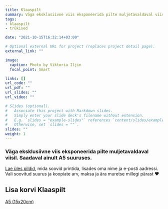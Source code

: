 ```yaml
---
title: Klaaspilt
summary: Väga eksklusiivne viis eksponeerida pilte muljetavaldaval viisil
tags:
- klaaspilt
- trükised

date: "2021-10-15T16:32:14+03:00"

# Optional external URL for project (replaces project detail page).
external_link: ""

image:
  caption: Photo by Viktoria Iljin
  focal_point: Smart

links: []
url_code: ""
url_pdf: ""
url_slides: ""
url_video: ""

# Slides (optional).
#   Associate this project with Markdown slides.
#   Simply enter your slide deck's filename without extension.
#   E.g. `slides = "example-slides"` references `content/slides/example-slides.md`.
#   Otherwise, set `slides = ""`.
slides: ""
weight: 1
---
```

### Väga eksklusiivne viis eksponeerida pilte muljetavaldaval viisil. Saadaval ainult A5 suuruses. 

[Lae üles pildid](https://www.dropbox.com/request/YulJbiklGcffXMoB7DFo), mida soovid printida, lisades oma nime ja e-posti aadressi. Vali soovitud suurus ja koopiate arv, maksa ja ära muretse millegi pärast ❤️

## Lisa korvi Klaaspilt

<a data-dpd-type="button" data-text="A5 (15х20сm)" data-variant="price-right" data-button-size="dpd-large" data-bg-color="ed11cc" data-bg-color-hover="ff1ff6" data-text-color="ffffff" data-pr-bg-color="ffffff" data-pr-color="000000" data-lightbox="1" href="https://lastefoto-ee.dpdcart.com/cart/add?product_id=216666&amp;method_id=236178">A5 (15х20сm)</a><script src="https://lastefoto-ee.dpdcart.com/dpd.js"></script>
